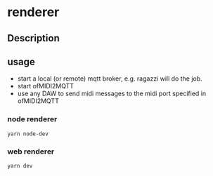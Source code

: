 # renderer

## Description

## usage
* start a local (or remote) mqtt broker, e.g. ragazzi will do the job.
* start ofMIDI2MQTT
* use any DAW to send midi messages to the midi port specified in ofMIDI2MQTT

### node renderer
`yarn node-dev`

### web renderer
`yarn dev`
